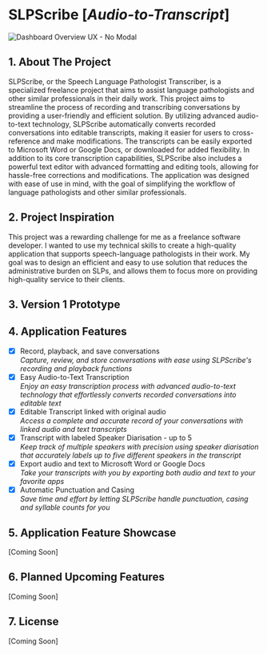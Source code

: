 # SLPScribe [_Audio-to-Transcript_]

![Dashboard Overview UX - No Modal](https://user-images.githubusercontent.com/43221618/233351755-ec030f5a-4faa-45b1-bcf8-8c6a87d89dea.png)

## 1. About The Project

SLPScribe, or the Speech Language Pathologist Transcriber, is a specialized freelance project that aims to assist language pathologists and other similar professionals in their daily work. This project aims to streamline the process of recording and transcribing conversations by providing a user-friendly and efficient solution. By utilizing advanced audio-to-text technology, SLPScribe automatically converts recorded conversations into editable transcripts, making it easier for users to cross-reference and make modifications.
The transcripts can be easily exported to Microsoft Word or Google Docs, or downloaded for added flexibility. In addition to its core transcription capabilities, SLPScribe also includes a powerful text editor with advanced formatting and editing tools, allowing for hassle-free corrections and modifications. The application was designed with ease of use in mind, with the goal of simplifying the workflow of language pathologists and other similar professionals.

## 2. Project Inspiration

This project was a rewarding challenge for me as a freelance software developer. I wanted to use my technical skills to create a high-quality application that supports speech-language pathologists in their work. My goal was to design an efficient and easy to use solution that reduces the administrative burden on SLPs, and allows them to focus more on providing high-quality service to their clients.

## 3. Version 1 Prototype

## 4. Application Features

- [x] Record, playback, and save conversations
      <br>_Capture, review, and store conversations with ease using SLPScribe's recording and playback functions_
- [x] Easy Audio-to-Text Transcription
      <br> _Enjoy an easy transcription process with advanced audio-to-text technology that effortlessly converts recorded conversations into editable text_
- [x] Editable Transcript linked with original audio
      <br> _Access a complete and accurate record of your conversations with linked audio and text transcripts_
- [x] Transcript with labeled Speaker Diarisation - up to 5
      <br> _Keep track of multiple speakers with precision using speaker diarisation that accurately labels up to five different speakers in the transcript_
- [x] Export audio and text to Microsoft Word or Google Docs
      <br> _Take your transcripts with you by exporting both audio and text to your favorite apps_
- [x] Automatic Punctuation and Casing
      <br> _Save time and effort by letting SLPScribe handle punctuation, casing and syllable counts for you_

## 5. Application Feature Showcase

[Coming Soon]

## 6. Planned Upcoming Features

[Coming Soon]

## 7. License

[Coming Soon]
